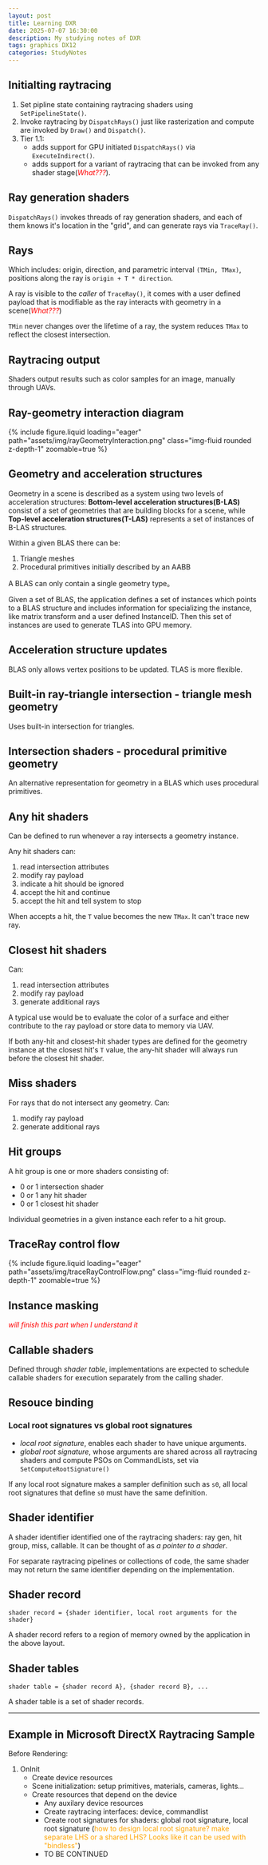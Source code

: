 ```yaml
---
layout: post
title: Learning DXR
date: 2025-07-07 16:30:00
description: My studying notes of DXR
tags: graphics DX12
categories: StudyNotes
---
```


## Initialting raytracing

1. Set pipline state containing raytracing shaders using `SetPipelineState()`.
2. Invoke raytracing by `DispatchRays()` just like rasterization and compute are invoked by `Draw()` and `Dispatch()`.
3. Tier 1.1: 
   * adds support for GPU initiated `DispatchRays()` via `ExecuteIndirect()`.
   * adds support for a variant of raytracing that can be invoked from any shader stage(<span style="color:red">*What???*</span>).

## Ray generation shaders

`DispatchRays()` invokes threads of ray generation shaders, and each of them knows it's location in the "grid", and can generate rays via `TraceRay()`.

## Rays

Which includes: origin, direction, and parametric interval `(TMin, TMax)`, positions along the ray is `origin + T * direction`.

A ray is visible to the *caller* of `TraceRay()`, it comes with a user defined payload that is modifiable as the ray interacts with geometry in a scene(<span style="color:red">*What???*</span>)

`TMin` never changes over the lifetime of a ray, the system reduces `TMax` to reflect the closest intersection.

## Raytracing output

Shaders output results such as color samples for an image, manually through UAVs.

## Ray-geometry interaction diagram

<div class="row mt-3">
    <div class="col-sm mt-3 mt-md-0">
        {% include figure.liquid loading="eager" path="assets/img/rayGeometryInteraction.png" class="img-fluid rounded z-depth-1" zoomable=true %}
    </div>
</div>

## Geometry and acceleration structures

Geometry in a scene is described as a system using two levels of acceleration structures: **Bottom-level acceleration structures(B-LAS)** consist of a set of geometries that are building blocks for a scene, while **Top-level acceleration structures(T-LAS)** represents a set of instances of B-LAS structures.

Within a given BLAS there can be:

1. Triangle meshes
2. Procedural primitives initially described by an AABB

A BLAS can only contain a single geometry type。

Given a set of BLAS, the application defines a set of instances which points to a BLAS structure and includes information for specializing the instance, like matrix transform and a user defined InstanceID. Then this set of instances are used to generate TLAS into GPU memory.

## Acceleration structure updates

BLAS only allows vertex positions to be updated. TLAS is more flexible.

## Built-in ray-triangle intersection - triangle mesh geometry

Uses built-in intersection for triangles.

## Intersection shaders - procedural primitive geometry

An alternative representation for geometry in a BLAS which uses procedural primitives.

## Any hit shaders

Can be defined to run whenever a ray intersects a geometry instance.

Any hit shaders can:

1. read intersection attributes
2. modify ray payload
3. indicate a hit should be ignored
4. accept the hit and continue
5. accept the hit and tell system to stop

When accepts a hit, the `T` value becomes the new `TMax`. It can't trace new ray.

## Closest hit shaders

Can:

1. read intersection attributes
2. modify ray payload
3. generate additional rays

A typical use would be to evaluate the color of a surface and either contribute to the ray payload or store data to memory via UAV.

If both any-hit and closest-hit shader types are defined for the geometry instance at the closest hit's `T` value, the any-hit shader will always run before the closest hit shader.

## Miss shaders

For rays that do not intersect any geometry. Can:

1. modify ray payload
2. generate additional rays

## Hit groups

A hit group is one or more shaders consisting of:

* 0 or 1 intersection shader
* 0 or 1 any hit shader
* 0 or 1 closest hit shader

Individual geometries in a given instance each refer to a hit group.

## TraceRay control flow

<div class="row mt-3">
    <div class="col-sm mt-3 mt-md-0">
        {% include figure.liquid loading="eager" path="assets/img/traceRayControlFlow.png" class="img-fluid rounded z-depth-1" zoomable=true %}
    </div>
</div>

## Instance masking

<span style="color:red">*will finish this part when I understand it*</span>

## Callable shaders

Defined through *shader table*, implementations are expected to schedule callable shaders for execution separately from the calling shader.

## Resouce binding

### Local root signatures vs global root signatures

* *local root signature*, enables each shader to have unique arguments.
* *global root signature*, whose arguments are shared across all raytracing shaders and compute PSOs on CommandLists, set via `SetComputeRootSignature()`

If any local root signature makes a sampler definition such as `s0`, all local root signatures that define `s0` must have the same definition.

## Shader identifier

A shader identifier identified one of the raytracing shaders: ray gen, hit group, miss, callable. It can be thought of as *a pointer to a shader*.

For separate raytracing pipelines or collections of code, the same shader may not return the same identifier depending on the implementation.

## Shader record

```
shader record = {shader identifier, local root arguments for the shader}
```

A shader record refers to a region of memory owned by the application in the above layout.

## Shader tables

```
shader table = {shader record A}, {shader record B}, ...
```

A shader table is a set of shader records.


---

## Example in Microsoft DirectX Raytracing Sample

Before Rendering:

1. OnInit
   * Create device resources
   * Scene initialization: setup primitives, materials, cameras, lights...
   * Create resources that depend on the device
     * Any auxilary device resources
     * Create raytracing interfaces: device, commandlist
     * Create root signatures for shaders: global root signature, local root signature (<span style="color:orange">how to design local root signature? make separate LHS or a shared LHS? Looks like it can be used with "bindless"</span>)
     * TO BE CONTINUED